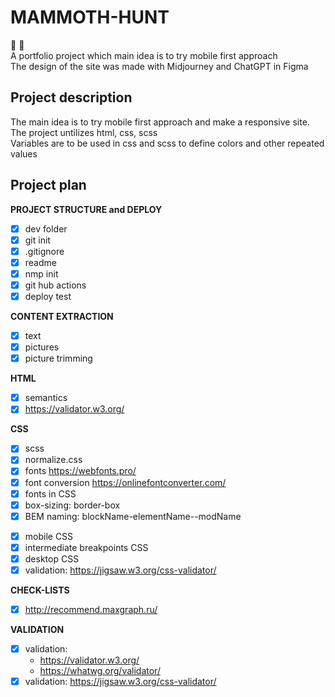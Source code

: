 # MAMMOTH-HUNT

  :elephant: :hocho:<br>
  A portfolio project which main idea is to try mobile first approach<br>
  The design of the site was made with Midjourney and ChatGPT in Figma<br>

## Project description
  The main idea is to try mobile first approach and make a responsive site. The project untilizes html, css, scss<br>
  Variables are to be used in css and scss to define colors and other repeated values

## Project plan

  **PROJECT STRUCTURE and DEPLOY**
  - [x] dev folder
  - [x] git init
  - [x] .gitignore
  - [x] readme
  - [x] nmp init
  - [x] git hub actions
  - [x] deploy test
    
  **CONTENT EXTRACTION**
  - [x] text
  - [x] pictures
  - [x] picture trimming

  **HTML**
  - [x] semantics
  - [x] https://validator.w3.org/
    <!-- - https://whatwg.org/validator/ -->
    
  **CSS**
  - [x] scss
  - [x] normalize.css
  - [x] fonts https://webfonts.pro/ 
  - [x] font conversion https://onlinefontconverter.com/
  - [x] fonts in CSS
  - [x] box-sizing: border-box
  - [x] BEM naming: blockName-elementName--modName
  <!-- - [ ] pixel perfect -->
  - [x] mobile CSS
  - [x] intermediate breakpoints CSS
  - [x] desktop CSS
  - [x] validation: https://jigsaw.w3.org/css-validator/
  
  **CHECK-LISTS**
  - [x] http://recommend.maxgraph.ru/

  **VALIDATION**
  - [x] validation: 
    - https://validator.w3.org/
    - https://whatwg.org/validator/
  - [x] validation: https://jigsaw.w3.org/css-validator/
